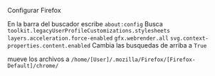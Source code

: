 Configurar Firefox

En la barra del buscador escribe ```about:config```
Busca ```toolkit.legacyUserProfileCustomizations.stylesheets```
```layers.acceleration.force-enabled```
```gfx.webrender.all```
```svg.context-properties.content.enabled```
Cambia las busquedas de arriba a ```True```

mueve los archivos a ```/home/[User]/.mozilla/Firefox/[Firefox-Default]/chrome/```

